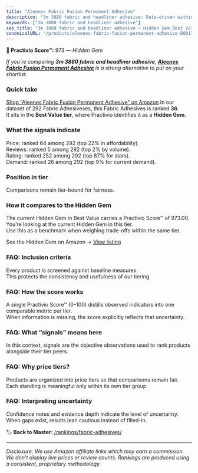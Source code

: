 ```yaml
---
title: "Aleenes Fabric Fusion Permanent Adhesive"
description: "3m 3880 fabric and headliner adhesive: Data-driven within Best Value ranking using the Practivio Score™. Positioned by quality, value, demand, findability, mom…"
keywords: ["3m 3880 fabric and headliner adhesive"]
seo_title: "3m 3880 fabric and headliner adhesive — Hidden Gem Best Value (2025)"
canonicalURL: "/products/aleenes-fabric-fusion-permanent-adhesive-B00178QSE6/"
---
```


**💎 Practivio Score™:** 973 — _Hidden Gem_


*If you're comparing **3m 3880 fabric and headliner adhesive**, **[Aleenes Fabric Fusion Permanent Adhesive](https://www.amazon.com/dp/B00178QSE6?tag=practivio-20)** is a strong alternative to put on your shortlist.*
### Quick take
[Shop “Aleenes Fabric Fusion Permanent Adhesive” on Amazon](https://www.amazon.com/dp/B00178QSE6?tag=practivio-20)
In our dataset of 292 Fabric Adhesiveses, this Fabric Adhesives is ranked **36**.  
It sits in the **Best Value tier**, where Practivio identifies it as a **Hidden Gem**.

### What the signals indicate
Price: ranked 64 among 292 (top 22% in affordability).  
Reviews: ranked 5 among 292 (top 2% by volume).  
Rating: ranked 252 among 292 (top 87% for stars).  
Demand: ranked 26 among 292 (top 9% for current demand).

### Position in tier
Comparisons remain tier-bound for fairness.

### How it compares to the Hidden Gem
The current Hidden Gem in Best Value carries a Practivio Score™ of 973.00.  
You’re looking at the current Hidden Gem in this tier.  
Use this as a benchmark when weighing trade-offs within the same tier.  

See the Hidden Gem on Amazon → [View listing](https://www.amazon.com/dp/B00178QSE6?tag=practivio-20)

### FAQ: Inclusion criteria
Every product is screened against baseline measures.  
This protects the consistency and usefulness of our tiering.

### FAQ: How the score works
A single Practivio Score™ (0–100) distills observed indicators into one comparable metric per tier.  
When information is missing, the score explicitly reflects that uncertainty.

### FAQ: What “signals” means here
In this context, signals are the objective observations used to rank products alongside their tier peers.

### FAQ: Why price tiers?
Products are organized into price tiers so that comparisons remain fair.  
Each standing is meaningful only within its own tier group.

### FAQ: Interpreting uncertainty
Confidence notes and evidence depth indicate the level of uncertainty.  
When gaps exist, results lean cautious instead of filled-in.


🏷️ **Back to Master:** [/rankings/fabric-adhesives/](/rankings/fabric-adhesives/)

---
_Disclosure: We use Amazon affiliate links which may earn a commission. We don’t display live prices or review counts. Rankings are produced using a consistent, proprietary methodology._

